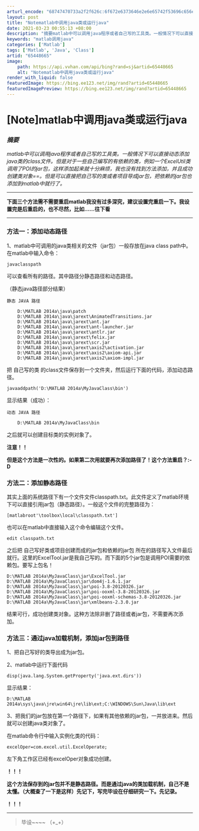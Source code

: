 ```yaml
---
arturl_encode: "68747470733a2f2f626c:6f672e6373646e2e6e65742f53696c656e744865617274445a:2f61727469636c652f64657461696c732f3635343438363635"
layout: post
title: "Notematlab中调用java类或运行java"
date: 2021-03-23 00:55:13 +08:00
description: "摘要matlab中可以调用java程序或者自己写的工具类。一般情况下可以直接动态添加java类的cl"
keywords: "matlab调用java"
categories: ['Matlab']
tags: ['Matlab', 'Java', 'Class']
artid: "65448665"
image:
    path: https://api.vvhan.com/api/bing?rand=sj&artid=65448665
    alt: "Notematlab中调用java类或运行java"
render_with_liquid: false
featuredImage: https://bing.ee123.net/img/rand?artid=65448665
featuredImagePreview: https://bing.ee123.net/img/rand?artid=65448665
---
```


# [Note]matlab中调用java类或运行java

### *摘要*

*matlab中可以调用java程序或者自己写的工具类。一般情况下可以直接动态添加java类的class文件。但是对于一些自己编写的有依赖的类，例如一个ExcelUtil类调用了POI的jar包，这样添加起来就十分麻烦，我也没有找到方法添加，并且成功创建类对象==。但是可以直接把自己写的类或者项目导成jar包，把依赖的jar包也添加到matlab中就行了。*

---

**下面三个方法需不需要重启matlab我没有过多深究，建议设置完重启一下。我设置完是后重启的，也不尽然，比如……往下看**

---

### **方法一：添加动态路径**

1、matlab中可调用的java类相关的文件（jar包）一般存放在java class path中。在matlab中输入命令：

```
javaclasspath
```

可以查看所有的路径。其中路径分静态路径和动态路径。

（静态java路径部分结果）

```
静态 JAVA 路径

    D:\MATLAB 2014a\java\patch                                                       
    D:\MATLAB 2014a\java\jarext\AnimatedTransitions.jar                              
    D:\MATLAB 2014a\java\jarext\ant.jar                                              
    D:\MATLAB 2014a\java\jarext\ant-launcher.jar                                     
    D:\MATLAB 2014a\java\jarext\antlr.jar                                            
    D:\MATLAB 2014a\java\jarext\felix.jar                                            
    D:\MATLAB 2014a\java\jarext\scr.jar                                              
    D:\MATLAB 2014a\java\jarext\axis2\activation.jar                                 
    D:\MATLAB 2014a\java\jarext\axis2\axiom-api.jar                                  
    D:\MATLAB 2014a\java\jarext\axis2\axiom-impl.jar  
```

把
自己写的类
的class文件保存到一个文件夹，然后运行下面的代码，添加动态路径。

```
javaaddpath('D:\MATLAB 2014a\MyJavaClass\bin')
```

显示结果（成功）：

```
动态 JAVA 路径

    D:\MATLAB 2014a\MyJavaClass\bin
```

之后就可以创建目标类的实例对象了。
  
**注意！！**
  
**但是这个方法是一次性的。如果第二次用就要再次添加路径了！这个方法重启？:-D**

### **方法二：添加静态路径**

其实上面的系统路径下有一个文件文件classpath.txt。此文件定义了matlab环境下可以直接引用jar包（静态路径）。一般这个文件的完整路径为：

```
[matlabroot'\toolbox\local\classpath.txt']
```

也可以在matlab中直接输入这个命令编辑这个文件。

```
edit classpath.txt
```

之后把
自己写好类或项目创建而成的jar包和依赖的jar包
所在的路径写入文件最后就行。这里的ExcelTool.jar是我自己写的。而下面的5个jar包是调用POI需要的依赖包。要写上包名！

```
D:\MATLAB 2014a\MyJavaClass\jar\ExcelTool.jar
D:\MATLAB 2014a\MyJavaClass\jar\dom4j-1.6.1.jar
D:\MATLAB 2014a\MyJavaClass\jar\poi-3.8-20120326.jar
D:\MATLAB 2014a\MyJavaClass\jar\poi-ooxml-3.8-20120326.jar
D:\MATLAB 2014a\MyJavaClass\jar\poi-ooxml-schemas-3.8-20120326.jar
D:\MATLAB 2014a\MyJavaClass\jar\xmlbeans-2.3.0.jar
```

结果可行，成功创建类对象。这种方法除非删了路径或者jar包，不需要再次添加。

### **方法三：通过java加载机制，添加jar包到路径**

1、把自己写好的类导出成为jar包。
  
2、matlab中运行下面代码

```
disp(java.lang.System.getProperty('java.ext.dirs'))
```

显示结果：

```
D:\MATLAB 2014a\sys\java\jre\win64\jre\lib\ext;C:\WINDOWS\Sun\Java\lib\ext

```

3、把我们的jar包放在第一个路径下，如果有其他依赖的jar包，一并放进来。然后就可以创建java类对象了。
  
在matlab命令行中输入实例化类的代码：

```
excelOper=com.excel.util.ExcelOperate;

```

左下角工作区已经有excelOper对象成功创建。
  
**！！！**
  
**这个方法保存到的jar包并不是静态路径。而是通过java的类加载机制，自己不是太懂。（大概查了一下是这样）先记下，写完毕设在仔细研究一下。先记录。**
  
**！！！**

---

> 毕设~~~~ （+\_+）